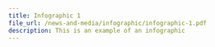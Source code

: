 ```yaml
---
title: Infographic 1
file_url: /news-and-media/infographic/infographic-1.pdf
description: This is an example of an infographic
---
```

